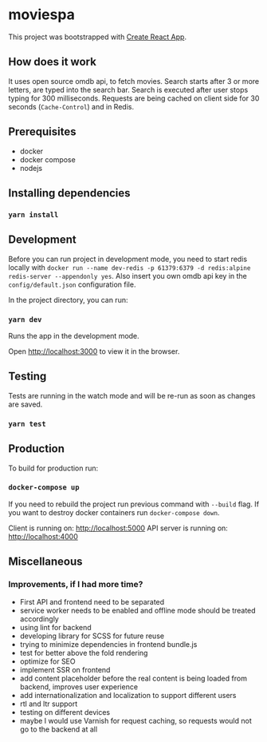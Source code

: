 # moviespa

This project was bootstrapped with [Create React App](https://github.com/facebook/create-react-app).

## How does it work

It uses open source omdb api, to fetch movies. Search starts after 3 or more letters, are typed into the search bar. Search is executed after user stops typing for 300 milliseconds. Requests are being cached on client side for 30 seconds (`Cache-Control`) and in Redis.

## Prerequisites

- docker
- docker compose
- nodejs

## Installing dependencies

### `yarn install`

## Development

Before you can run project in development mode, you need to start redis locally with `docker run --name dev-redis -p 61379:6379 -d redis:alpine redis-server --appendonly yes`. Also insert you own omdb api key in the `config/default.json` configuration file.

In the project directory, you can run:

### `yarn dev`

Runs the app in the development mode.

Open [http://localhost:3000](http://localhost:3000) to view it in the browser.

## Testing

Tests are running in the watch mode and will be re-run as soon as changes are saved.

### `yarn test`

## Production

To build for production run:

### `docker-compose up`

If you need to rebuild the project run previous command with `--build` flag. If you want to destroy docker containers run `docker-compose down`.

Client is running on: [http://localhost:5000](http://localhost:5000)
API server is running on: [http://localhost:4000](http://localhost:4000)

## Miscellaneous

### Improvements, if I had more time?

- First API and frontend need to be separated
- service worker needs to be enabled and offline mode should be treated accordingly
- using lint for backend
- developing library for SCSS for future reuse
- trying to minimize dependencies in frontend bundle.js
- test for better above the fold rendering
- optimize for SEO
- implement SSR on frontend
- add content placeholder before the real content is being loaded from backend, improves user experience
- add internationalization and localization to support different users
- rtl and ltr support
- testing on different devices
- maybe I would use Varnish for request caching, so requests would not go to the backend at all


